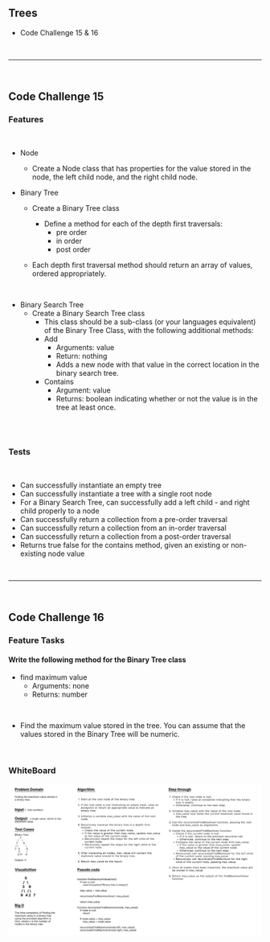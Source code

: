 ## Trees
- Code Challenge 15 & 16

<br>

---
<br>

## Code Challenge 15
### Features
<br>

- Node
    - Create a Node class that has properties for the value stored in the node, the left child node, and the right child node.

- Binary Tree
    - Create a Binary Tree class
        - Define a method for each of the depth first traversals:
            - pre order
            - in order
            - post order

    - Each depth first traversal method should return an array of values, ordered appropriately.

<br>

- Binary Search Tree
    - Create a Binary Search Tree class
        - This class should be a sub-class (or your languages equivalent) of the Binary Tree Class, with the following additional methods:
        - Add
            - Arguments: value
            - Return: nothing
            - Adds a new node with that value in the correct location in the binary search tree.
        - Contains
            - Argument: value
            - Returns: boolean indicating whether or not the value is in the tree at least once.

<br>
<br>

### Tests 
<br>

- Can successfully instantiate an empty tree
- Can successfully instantiate a tree with a single root node
- For a Binary Search Tree, can successfully add a left child - and right child properly to a node
- Can successfully return a collection from a pre-order traversal
- Can successfully return a collection from an in-order traversal
- Can successfully return a collection from a post-order traversal
- Returns true	false for the contains method, given an existing or non-existing node value

<br>

---
<br>

## Code Challenge 16
### Feature Tasks

#### Write the following method for the Binary Tree class

- find maximum value
    - Arguments: none
    - Returns: number

<br>

- Find the maximum value stored in the tree. You can assume that the values stored in the Binary Tree will be numeric.

<br>

### WhiteBoard
![whiteboard](./maxValue_WhiteBoard.png)
<br>